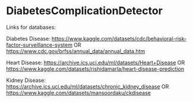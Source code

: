 # DiabetesComplicationDetector

Links for databases:

Diabetes Disease: https://www.kaggle.com/datasets/cdc/behavioral-risk-factor-surveillance-system
                  OR
                  https://www.cdc.gov/brfss/annual_data/annual_data.htm
                  
Heart Disease:    https://archive.ics.uci.edu/ml/datasets/Heart+Disease
                  OR 
                  https://www.kaggle.com/datasets/rishidamarla/heart-disease-prediction
                
Kidney Disease:   https://archive.ics.uci.edu/ml/datasets/chronic_kidney_disease
                  OR
                  https://www.kaggle.com/datasets/mansoordaku/ckdisease
